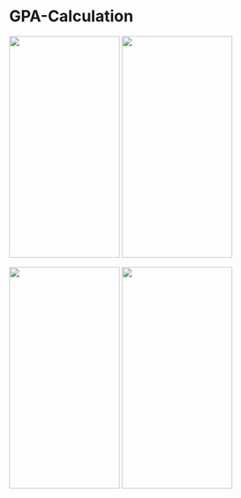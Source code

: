 # GPA-Calculation

<img src="https://user-images.githubusercontent.com/90454407/187260579-3b87edc5-77a7-42cc-8420-d3b5b949242e.jpg"  width="200" height="400"/>          <img src="https://user-images.githubusercontent.com/90454407/187262133-9d65969f-be2d-454e-8310-e2fcb3a35011.jpg"  width="200" height="400"/>




<img src="https://user-images.githubusercontent.com/90454407/187262386-44ca93ad-d8f0-4780-9fc4-d506ebd31465.jpg"  width="200" height="400"/>         <img src="https://user-images.githubusercontent.com/90454407/187262693-12e66759-1f9f-4964-bbf1-a28126fd3458.jpg"  width="200" height="400"/>
